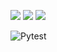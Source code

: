 <img src="https://img.shields.io/badge/Python-3776AB?style=for-the-badge&logo=python&logoColor=white"/>    <img src="https://img.shields.io/badge/License-MIT-yellow.svg"/>     <img src="https://img.shields.io/badge/Linux-FCC624?style=for-the-badge&logo=linux&logoColor=black"/>

![Pytest](https://github.com/SE-Fall-24-4GPA/HW1/tree/main/.github/workflows/python-app.yml/badge.svg)
